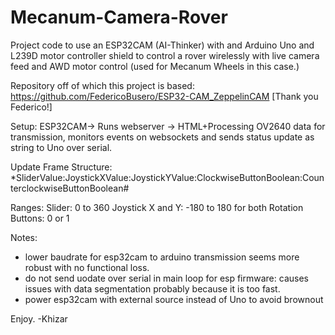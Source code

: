 # Mecanum-Camera-Rover
Project code to use an ESP32CAM (AI-Thinker) with and Arduino Uno and L239D motor controller shield to control a rover wirelessly with live camera feed and AWD motor control (used for Mecanum Wheels in this case.)

Repository off of which this project is based:
https://github.com/FedericoBusero/ESP32-CAM_ZeppelinCAM
[Thank you Federico!]

Setup:
ESP32CAM-> Runs webserver -> HTML+Processing OV2640 data for transmission, monitors events on websockets and sends status update as string to Uno over serial. 

Update Frame Structure:
   *SliderValue:JoystickXValue:JoystickYValue:ClockwiseButtonBoolean:CounterclockwiseButtonBoolean#

Ranges:
Slider: 0 to 360
Joystick X and Y: -180 to 180 for both
Rotation Buttons: 0 or 1

Notes:
- lower baudrate for esp32cam to arduino transmission seems more robust with no functional loss.
- do not send uodate over serial in main loop for esp firmware: causes issues with data segmentation probably because it is too fast.
- power esp32cam with external source instead of Uno to avoid brownout

 Enjoy.
 -Khizar

